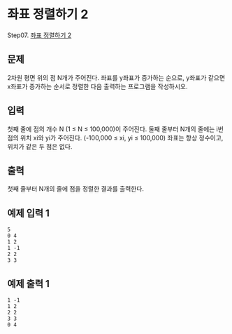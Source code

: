 # 좌표 정렬하기 2 

Step07. [좌표 정렬하기 2](https://www.acmicpc.net/problem/11651)

## 문제

2차원 평면 위의 점 N개가 주어진다. 좌표를 y좌표가 증가하는 순으로, y좌표가 같으면 x좌표가 증가하는 순서로 정렬한 다음 출력하는 프로그램을 작성하시오.

## 입력

첫째 줄에 점의 개수 N (1 ≤ N ≤ 100,000)이 주어진다. 둘째 줄부터 N개의 줄에는 i번점의 위치 xi와 yi가 주어진다. (-100,000 ≤ xi, yi ≤ 100,000) 좌표는 항상 정수이고, 위치가 같은 두 점은 없다.

## 출력

첫째 줄부터 N개의 줄에 점을 정렬한 결과를 출력한다.

## 예제 입력 1

```
5
0 4
1 2
1 -1
2 2
3 3
```

## 예제 출력 1

```
1 -1
1 2
2 2
3 3
0 4
```